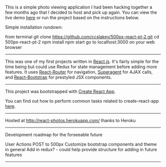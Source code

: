 This is a simple photo viewing application I had been hacking together a few months ago that I decided to host and pick up again. You can view the live demo [here](http://react-photos.herokuapp.com/) or run the project based on the instructions below.

Simple installation rundown:

from terminal
  git clone https://github.com/ccslakey/500px-react-pt-2.git
  cd 500px-react-pt-2
  npm install
  npm start
  go to localhost:3000 on your web browser

------------------------------------------------------------------------------------------------------------------------------

This was one of my first projects written in [React.js](https://facebook.github.io/react/). It's fairly simple for the time being but could use Redux for state management before adding more features. It uses [React-Router](https://github.com/ReactTraining/react-router) for navigation, [Superagent](https://github.com/visionmedia/superagent) for AJAX calls, and [React-Bootstrap](http://react-bootstrap.github.io/) for prestyled JSX components.

------------------------------------------------------------------------------------------------------------------------------

This project was bootstrapped with [Create React App](https://github.com/facebookincubator/create-react-app).

You can find out how to perform common tasks related to create-react-app [here](https://github.com/facebookincubator/create-react-app/blob/master/packages/react-scripts/template/README.md).

------------------------------------------------------------------------------------------------------------------------------

Hosted at http://react-photos.herokuapp.com/ thanks to Heroku
  
------------------------------------------------------------------------------------------------------------------------------

Development roadmap for the forseeable future

User Actions
POST to 500px
Customize bootstrap components and theme in general
Add in redux? - could help provide structure for adding in future features

------------------------------------------------------------------------------------------------------------------------------
